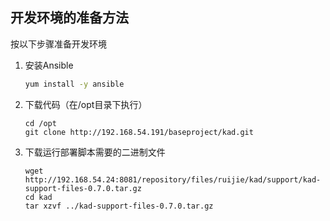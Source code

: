 ## 开发环境的准备方法

按以下步骤准备开发环境

1. 安装Ansible
    ```bash
    yum install -y ansible
    ```
1. 下载代码（在/opt目录下执行）
    ```
    cd /opt
    git clone http://192.168.54.191/baseproject/kad.git
    ```
1. 下载运行部署脚本需要的二进制文件
    ```
    wget http://192.168.54.24:8081/repository/files/ruijie/kad/support/kad-support-files-0.7.0.tar.gz
    cd kad
    tar xzvf ../kad-support-files-0.7.0.tar.gz
    ```
